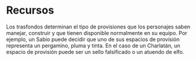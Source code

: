 # Recursos

Los trasfondos determinan el tipo de provisiones que los personajes saben manejar, construir y que tienen disponible normalmente en su equipo. Por ejemplo, un Sabio puede decidir que uno de sus espacios de provisión representa un pergamino, pluma y tinta. En el caso de un Charlatán, un espacio de provisión puede ser un sello falsificado o un atuendo de elfo.
